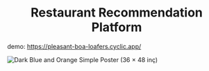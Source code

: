 <center><h1>Restaurant Recommendation Platform</h1></center>

demo: https://pleasant-boa-loafers.cyclic.app/

![Dark Blue and Orange Simple Poster (36 × 48 inç)](https://github.com/ekremcaglayan/Restaurant-Project/assets/79373487/d4871328-0f93-4c56-8619-536cc47b5e01)
